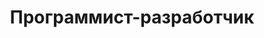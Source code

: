 ---
title: "Программист-разработчик"
company: "Фирма \"Малка\""
position: ""
city: "Москва"
website: ""
industry: "Недвижимость"
start_date: "1993-02-01"
end_date: "1996-02-28"
date_str: "Февраль 1993 - Февраль 1996"
responsibilities:
  - Написал Windows-приложение по поиску недвижимости по параметрам, используя базы данных от старого приложения для DOS.
  - Реализовал функцию поиска цепочек обмена недвижимости
technologies:
  - FoxPro
---